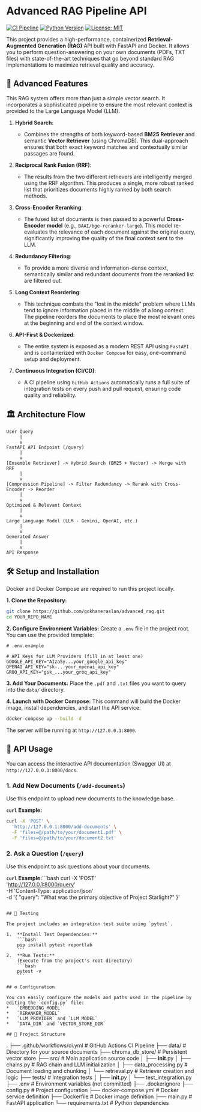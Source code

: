 # Advanced RAG Pipeline API

[![CI Pipeline](https://github.com/gokhaneraslan/advanced_rag/actions/workflows/ci.yml/badge.svg)](https://github.com/YOUR_USERNAME/YOUR_REPO_NAME/actions/workflows/ci.yml)
[![Python Version](https://img.shields.io/badge/python-3.11-blue.svg)](https://www.python.org/downloads/release/python-3110/)
[![License: MIT](https://img.shields.io/badge/License-MIT-yellow.svg)](https://opensource.org/licenses/MIT)

This project provides a high-performance, containerized **Retrieval-Augmented Generation (RAG)** API built with FastAPI and Docker. It allows you to perform question-answering on your own documents (PDFs, TXT files) with state-of-the-art techniques that go beyond standard RAG implementations to maximize retrieval quality and accuracy.

## 🚀 Advanced Features

This RAG system offers more than just a simple vector search. It incorporates a sophisticated pipeline to ensure the most relevant context is provided to the Large Language Model (LLM).

1.  **Hybrid Search**:
    *   Combines the strengths of both keyword-based **BM25 Retriever** and semantic **Vector Retriever** (using ChromaDB). This dual-approach ensures that both exact keyword matches and contextually similar passages are found.

2.  **Reciprocal Rank Fusion (RRF)**:
    *   The results from the two different retrievers are intelligently merged using the RRF algorithm. This produces a single, more robust ranked list that prioritizes documents highly ranked by both search methods.

3.  **Cross-Encoder Reranking**:
    *   The fused list of documents is then passed to a powerful **Cross-Encoder model** (e.g., `BAAI/bge-reranker-large`). This model re-evaluates the relevance of each document against the original query, significantly improving the quality of the final context sent to the LLM.

4.  **Redundancy Filtering**:
    *   To provide a more diverse and information-dense context, semantically similar and redundant documents from the reranked list are filtered out.

5.  **Long Context Reordering**:
    *   This technique combats the "lost in the middle" problem where LLMs tend to ignore information placed in the middle of a long context. The pipeline reorders the documents to place the most relevant ones at the beginning and end of the context window.

6.  **API-First & Dockerized**:
    *   The entire system is exposed as a modern REST API using `FastAPI` and is containerized with `Docker Compose` for easy, one-command setup and deployment.

7.  **Continuous Integration (CI/CD)**:
    *   A CI pipeline using `GitHub Actions` automatically runs a full suite of integration tests on every push and pull request, ensuring code quality and reliability.

## 🏛️ Architecture Flow

```
User Query
     |
     v
FastAPI API Endpoint (/query)
     |
     v
[Ensemble Retriever] -> Hybrid Search (BM25 + Vector) -> Merge with RRF
     |
     v
[Compression Pipeline] -> Filter Redundancy -> Rerank with Cross-Encoder -> Reorder
     |
     v
Optimized & Relevant Context
     |
     v
Large Language Model (LLM - Gemini, OpenAI, etc.)
     |
     v
Generated Answer
     |
     v
API Response
```

## 🛠️ Setup and Installation

Docker and Docker Compose are required to run this project locally.

**1. Clone the Repository:**
```bash
git clone https://github.com/gokhaneraslan/advanced_rag.git
cd YOUR_REPO_NAME
```

**2. Configure Environment Variables:**
Create a `.env` file in the project root. You can use the provided template:
```env
# .env.example

# API Keys for LLM Providers (fill in at least one)
GOOGLE_API_KEY="AIzaSy...your_google_api_key"
OPENAI_API_KEY="sk-...your_openai_api_key"
GROQ_API_KEY="gsk_...your_groq_api_key"
```

**3. Add Your Documents:**
Place the `.pdf` and `.txt` files you want to query into the `data/` directory.

**4. Launch with Docker Compose:**
This command will build the Docker image, install dependencies, and start the API service.
```bash
docker-compose up --build -d
```
The server will be running at `http://127.0.0.1:8000`.

## 🚀 API Usage

You can access the interactive API documentation (Swagger UI) at `http://127.0.0.1:8000/docs`.

### 1. Add New Documents (`/add-documents`)

Use this endpoint to upload new documents to the knowledge base.

**`curl` Example:**
```bash
curl -X 'POST' \
  'http://127.0.0.1:8000/add-documents' \
  -F 'files=@/path/to/your/document1.pdf' \
  -F 'files=@/path/to/your/document2.txt'
```

### 2. Ask a Question (`/query`)

Use this endpoint to ask questions about your documents.

**`curl` Example:**```bash
curl -X 'POST' \
  'http://127.0.0.1:8000/query' \
  -H 'Content-Type: application/json' \
  -d '{
    "query": "What was the primary objective of Project Starlight?"
  }'
```

## 🧪 Testing

The project includes an integration test suite using `pytest`.

1.  **Install Test Dependencies:**
    ```bash
    pip install pytest reportlab
    ```
2.  **Run Tests:**
    (Execute from the project's root directory)
    ```bash
    pytest -v
    ```

## ⚙️ Configuration

You can easily configure the models and paths used in the pipeline by editing the `config.py` file:
*   `EMBEDDING_MODEL`
*   `RERANKER_MODEL`
*   `LLM_PROVIDER` and `LLM_MODEL`
*   `DATA_DIR` and `VECTOR_STORE_DIR`

## 📁 Project Structure

```
.
├── .github/workflows/ci.yml # GitHub Actions CI Pipeline
├── data/                    # Directory for your source documents
├── chroma_db_store/         # Persistent vector store
├── src/                     # Main application source code
│   ├── __init__.py
│   ├── chains.py            # RAG chain and LLM initialization
│   ├── data_processing.py   # Document loading and chunking
│   └── retrieval.py         # Retriever creation and logic
├── tests/                   # Integration tests
│   ├── __init__.py
│   └── test_integration.py
├── .env                     # Environment variables (not committed)
├── .dockerignore
├── config.py                # Project configuration
├── docker-compose.yml       # Docker service definition
├── Dockerfile               # Docker image definition
├── main.py                  # FastAPI application
└── requirements.txt         # Python dependencies
```
